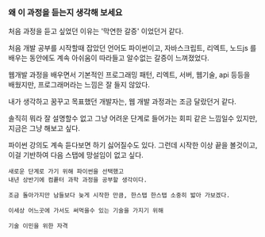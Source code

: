 ### 왜 이 과정을 듣는지 생각해 보세요
처음 과정을 듣고 싶었던 이유는 '막연한 갈증' 이었던거 같다.

처음 개발 공부를 시작할때 잡았던 언어도 파이썬이고, 자바스크립트, 리엑트, 노드js 를 배우는 동안에도 계속 아쉬움이 따라들고 알수없는 갈증이 느껴졌었다.

웹개발 과정을 배우면서 기본적인 프로그래밍 패턴, 리엑트, 서버, 웹기술, api 등등을 배웠지만, 프로그래머라는 느낌은 잘 들지 않았다.

내가 생각하고 꿈꾸고 목표했던 개발자는, 웹 개발 과정과는 조금 달랐던거 같다. 

솔직히 뭐라 잘 설명할수 없고 그냥 어려운 단계로 들어가는 회피 같은 느낌일수 있지만, 지금은 그냥 해보고 싶다. 

파이썬 강의도 계속 듣다보면 하기 싫어질수도 있다. 그런데 시작한 이상 끝을 볼것이고, 이걸 기반하여 다음 스탭에 망설임이 없고 싶다.

```
새로운 단계로 가기 위해 파이썬을 선택했고
내년 상반기에 컴픁터 과학 과정을 공부할 생각이다.

조금 돌아가지만 남들보다 늦게 시작한 만큼, 한스탭 한스탭 소중히 밟아 가보겠다.
```

```
이세상 어느곳에 가서도 써먹을수 있는 기술을 가지기 위해
```

```
기술 이민을 위한 자격
```